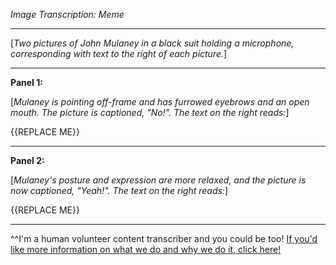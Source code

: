 *Image Transcription: Meme*

---

\[*Two pictures of John Mulaney in a black suit holding a microphone, corresponding with text to the right of each picture.*]

---

**Panel 1:**

\[*Mulaney is pointing off-frame and has furrowed eyebrows and an open mouth. The picture is captioned, "No!". The text on the right reads:*]

{{REPLACE ME}}

---

**Panel 2:**

\[*Mulaney's posture and expression are more relaxed, and the picture is now captioned, "Yeah!". The text on the right reads:*]

{{REPLACE ME}}

---

^^I'm&#32;a&#32;human&#32;volunteer&#32;content&#32;transcriber&#32;and&#32;you&#32;could&#32;be&#32;too!&#32;[If&#32;you'd&#32;like&#32;more&#32;information&#32;on&#32;what&#32;we&#32;do&#32;and&#32;why&#32;we&#32;do&#32;it,&#32;click&#32;here!](https://www.reddit.com/r/TranscribersOfReddit/wiki/index)
